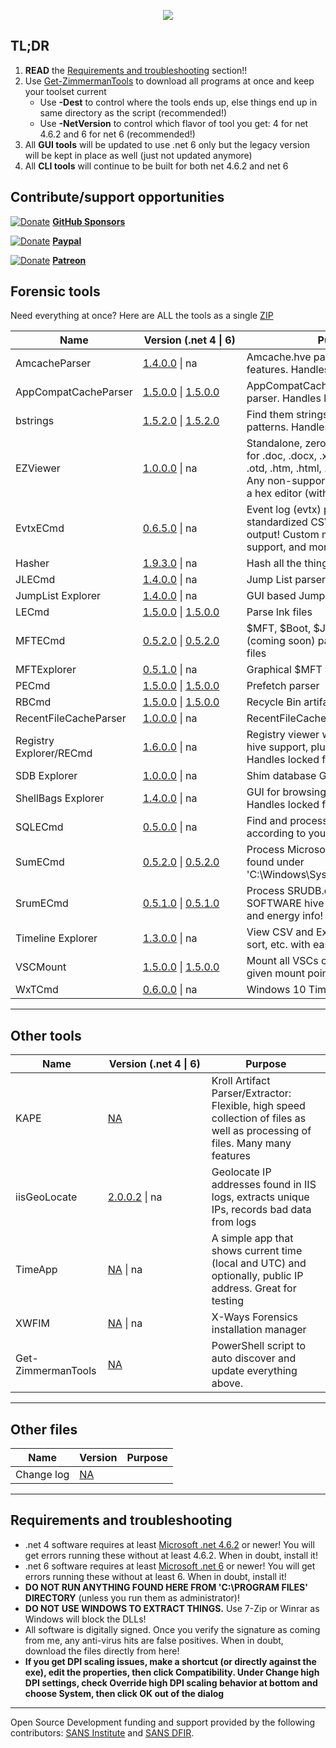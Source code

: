 <p align="center">
  <img src="https://ericzimmerman.github.io/logoSmall.jpg">
</p>


## TL;DR

1. **READ** the [Requirements and troubleshooting](https://ericzimmerman.github.io/#!index.md#Requirements_and_troubleshooting) section!!
2. Use [Get-ZimmermanTools](https://f001.backblazeb2.com/file/EricZimmermanTools/Get-ZimmermanTools.zip) to download all programs at once and keep your toolset current
    - Use **-Dest** to control where the tools ends up, else things end up in same directory as the script (recommended!)
    - Use **-NetVersion** to control which flavor of tool you get: 4 for net 4.6.2 and 6 for net 6 (recommended!)
3. All **GUI tools** will be updated to use .net 6 only but the legacy version will be kept in place as well (just not updated anymore)
4. All **CLI tools** will continue to be built for both net 4.6.2 and net 6

## Contribute/support opportunities

[![Donate](https://ericzimmerman.github.io/Quarter16.png)](https://github.com/sponsors/EricZimmerman) **[GitHub Sponsors](https://github.com/sponsors/EricZimmerman)**

[![Donate](https://ericzimmerman.github.io/Quarter16.png)](https://paypal.me/ericrzimmerman) **[Paypal](https://paypal.me/ericrzimmerman)**

[![Donate](https://ericzimmerman.github.io/Quarter16.png)](https://www.patreon.com/ericzimmerman) **[Patreon](https://www.patreon.com/ericzimmerman)**



## Forensic tools

Need everything at once? Here are ALL the tools as a single [ZIP](https://f001.backblazeb2.com/file/EricZimmermanTools/All.zip)

|Name | <span style="display: inline-block; width:150px">Version (.net 4 &vert; 6)</span> | Purpose | 
|--|--|--
| AmcacheParser | [1.4.0.0](https://f001.backblazeb2.com/file/EricZimmermanTools/AmcacheParser.zip) &vert; na | Amcache.hve parser with lots of extra features. Handles locked files
| AppCompatCacheParser | [1.5.0.0](https://f001.backblazeb2.com/file/EricZimmermanTools/AppCompatCacheParser.zip) &vert; [1.5.0.0](https://f001.backblazeb2.com/file/EricZimmermanTools/net6/AppCompatCacheParser.zip) | AppCompatCache aka ShimCache parser. Handles locked files
| bstrings | [1.5.2.0](https://f001.backblazeb2.com/file/EricZimmermanTools/bstrings.zip) &vert; [1.5.2.0](https://f001.backblazeb2.com/file/EricZimmermanTools/net6/bstrings.zip) | Find them strings yo. Built in regex patterns. Handles locked files
| EZViewer | [1.0.0.0](https://f001.backblazeb2.com/file/EricZimmermanTools/EZViewer.zip) &vert; na | Standalone, zero dependency viewer for .doc, .docx, .xls, .xlsx, .txt, .log, .rtf, .otd, .htm, .html, .mht, .csv, and .pdf. Any non-supported files are shown in a hex editor (with data interpreter!)
| EvtxECmd | [0.6.5.0](https://f001.backblazeb2.com/file/EricZimmermanTools/EvtxECmd.zip) &vert; na | Event log (evtx) parser with standardized CSV, XML, and json output! Custom maps, locked file support, and more!
| Hasher | [1.9.3.0](https://f001.backblazeb2.com/file/EricZimmermanTools/hasher.zip) &vert; na| Hash all the things
| JLECmd | [1.4.0.0](https://f001.backblazeb2.com/file/EricZimmermanTools/JLECmd.zip) &vert; na| Jump List parser
| JumpList Explorer | [1.4.0.0](https://f001.backblazeb2.com/file/EricZimmermanTools/JumpListExplorer.zip) &vert; na | GUI based Jump List viewer 
| LECmd  | [1.5.0.0](https://f001.backblazeb2.com/file/EricZimmermanTools/LECmd.zip) &vert; [1.5.0.0](https://f001.backblazeb2.com/file/EricZimmermanTools/net6/LECmd.zip) | Parse lnk files
| MFTECmd |[0.5.2.0](https://f001.backblazeb2.com/file/EricZimmermanTools/MFTECmd.zip) &vert; [0.5.2.0](https://f001.backblazeb2.com/file/EricZimmermanTools/net6/MFTECmd.zip)| $MFT, $Boot, $J, $SDS, and $LogFile (coming soon) parser. Handles locked files
| MFTExplorer | [0.5.1.0](https://f001.backblazeb2.com/file/EricZimmermanTools/MFTExplorer.zip) &vert; na | Graphical $MFT viewer
| PECmd  | [1.5.0.0](https://f001.backblazeb2.com/file/EricZimmermanTools/PECmd.zip) &vert; [1.5.0.0](https://f001.backblazeb2.com/file/EricZimmermanTools/net6/PECmd.zip)| Prefetch parser
| RBCmd  | [1.5.0.0](https://f001.backblazeb2.com/file/EricZimmermanTools/RBCmd.zip) &vert; [1.5.0.0](https://f001.backblazeb2.com/file/EricZimmermanTools/net6/RBCmd.zip)| Recycle Bin artifact (INFO2/$I) parser
| RecentFileCacheParser | [1.0.0.0](https://f001.backblazeb2.com/file/EricZimmermanTools/RecentFileCacheParser.zip) &vert; na| RecentFileCache parser
| Registry Explorer/RECmd |  [1.6.0.0](https://f001.backblazeb2.com/file/EricZimmermanTools/RegistryExplorer_RECmd.zip) &vert; na | Registry viewer with searching, multi-hive support, plugins, and more. Handles locked files
| SDB Explorer |  [1.0.0.0](https://f001.backblazeb2.com/file/EricZimmermanTools/SDBExplorer.zip) &vert; na | Shim database GUI
| ShellBags Explorer | [1.4.0.0](https://f001.backblazeb2.com/file/EricZimmermanTools/ShellBagsExplorer.zip) &vert; na| GUI for browsing shellbags data. Handles locked files
| SQLECmd | [0.5.0.0](https://f001.backblazeb2.com/file/EricZimmermanTools/SQLECmd.zip) &vert; na| Find and process SQLite files according to your needs with maps!
| SumECmd | [0.5.2.0](https://f001.backblazeb2.com/file/EricZimmermanTools/SumECmd.zip) &vert; [0.5.2.0](https://f001.backblazeb2.com/file/EricZimmermanTools/net6/SumECmd.zip) | Process Microsoft User Access Logs found under 'C:\Windows\System32\LogFiles\SUM'
| SrumECmd | [0.5.1.0](https://f001.backblazeb2.com/file/EricZimmermanTools/SrumECmd.zip) &vert; [0.5.1.0](https://f001.backblazeb2.com/file/EricZimmermanTools/net6/SrumECmd.zip) | Process SRUDB.dat and (optionally) SOFTWARE hive for network, process, and energy info!
| Timeline Explorer | [1.3.0.0](https://f001.backblazeb2.com/file/EricZimmermanTools/TimelineExplorer.zip) &vert; na| View CSV and Excel files, filter, group, sort, etc. with ease
| VSCMount |[1.5.0.0](https://f001.backblazeb2.com/file/EricZimmermanTools/VSCMount.zip) &vert; [1.5.0.0](https://f001.backblazeb2.com/file/EricZimmermanTools/net6/VSCMount.zip) | Mount all VSCs on a drive letter to a given mount point
| WxTCmd | [0.6.0.0](https://f001.backblazeb2.com/file/EricZimmermanTools/WxTCmd.zip) &vert; na| Windows 10 Timeline database parser

***

## Other tools

|Name  |<span style="display: inline-block; width:150px">Version (.net 4 &vert; 6)</span> | Purpose
|--|--|--
| KAPE | [NA](https://learn.duffandphelps.com/kape?utm_campaign=2019_cyberitbn-KAPE-launch&utm_source=kroll&utm_medium=referral&utm_term=kape-gui-blogpost) | Kroll Artifact Parser/Extractor: Flexible, high speed collection of files as well as processing of files. Many many features
| iisGeoLocate | [2.0.0.2](https://f001.backblazeb2.com/file/EricZimmermanTools/iisGeolocate.zip) &vert; na | Geolocate IP addresses found in IIS logs, extracts unique IPs, records bad data from logs
| TimeApp | [NA](https://f001.backblazeb2.com/file/EricZimmermanTools/TimeApp.zip) &vert; na| A simple app that shows current time (local and UTC) and optionally, public IP address. Great for testing
| XWFIM | [NA](https://f001.backblazeb2.com/file/EricZimmermanTools/XWFIM.zip)  &vert; na | X-Ways Forensics installation manager
| Get-ZimmermanTools | [NA](https://f001.backblazeb2.com/file/EricZimmermanTools/Get-ZimmermanTools.zip) | PowerShell script to auto discover and update everything above.



***


## Other files

|Name  |Version| Purpose
|--|--|--
| Change log | [NA](https://f001.backblazeb2.com/file/EricZimmermanTools/ChangeLog.txt)| 




***
## Requirements and troubleshooting

 - .net 4 software requires at least [Microsoft .net 4.6.2](https://dotnet.microsoft.com/en-us/download/dotnet-framework/net462) or newer! You will get errors running these without at least 4.6.2. When in doubt, install it!
 - .net 6 software requires at least [Microsoft .net 6](https://dotnet.microsoft.com/en-us/download/dotnet/6.0) or newer! You will get errors running these without at least 6. When in doubt, install it!
 - **DO NOT RUN ANYTHING FOUND HERE FROM 'C:\PROGRAM FILES' DIRECTORY** (unless you run them as administrator)!
 - **DO NOT USE WINDOWS TO EXTRACT THINGS.** Use 7-Zip or Winrar as Windows will block the DLLs!
 - All software is digitally signed. Once you verify the signature as coming from me, any anti-virus hits are false positives. When in doubt, download the files directly from here!
 - **If you get DPI scaling issues, make a shortcut (or directly against the exe), edit the properties, then click Compatibility. Under Change high DPI settings, check Override high DPI scaling behavior at bottom and choose System, then click OK out of the dialog**

***


Open Source Development funding and support provided by the following contributors: [SANS Institute](http://sans.org/) and [SANS DFIR](http://dfir.sans.org/).
